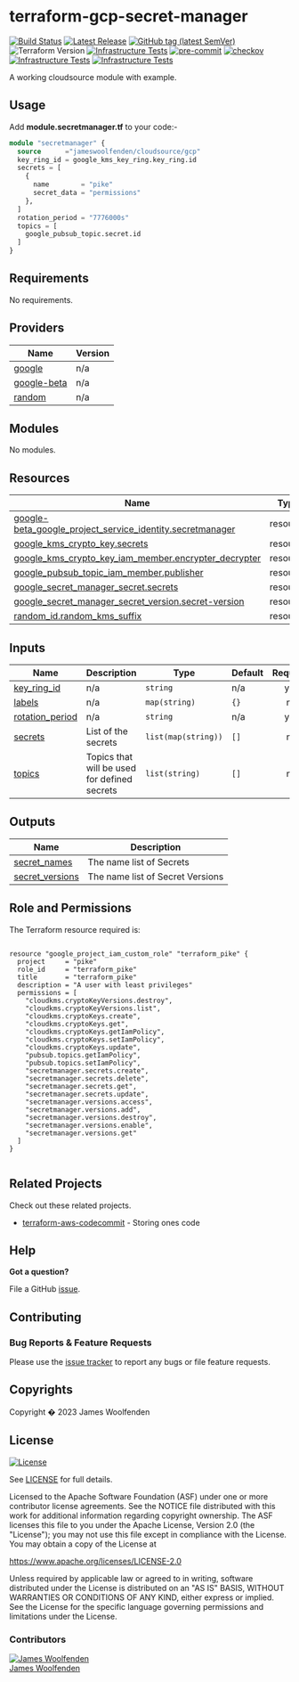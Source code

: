 # terraform-gcp-secret-manager

[![Build Status](https://github.com/JamesWoolfenden/terraform-gcp-secret-manager/workflows/Verify/badge.svg?branch=master)](https://github.com/JamesWoolfenden/terraform-gcp-secret-manager)
[![Latest Release](https://img.shields.io/github/release/JamesWoolfenden/terraform-gcp-secret-manager.svg)](https://github.com/JamesWoolfenden/terraform-gcp-secret-manager/releases/latest)
[![GitHub tag (latest SemVer)](https://img.shields.io/github/tag/JamesWoolfenden/terraform-gcp-secret-manager.svg?label=latest)](https://github.com/JamesWoolfenden/terraform-gcp-secret-manager/releases/latest)
![Terraform Version](https://img.shields.io/badge/tf-%3E%3D0.14.0-blue.svg)
[![Infrastructure Tests](https://www.bridgecrew.cloud/badges/github/JamesWoolfenden/terraform-gcp-secret-manager/cis_aws)](https://www.bridgecrew.cloud/link/badge?vcs=github&fullRepo=JamesWoolfenden%2Fterraform-gcp-secret-manager&benchmark=CIS+AWS+V1.2)
[![pre-commit](https://img.shields.io/badge/pre--commit-enabled-brightgreen?logo=pre-commit&logoColor=white)](https://github.com/pre-commit/pre-commit)
[![checkov](https://img.shields.io/badge/checkov-verified-brightgreen)](https://www.checkov.io/)
[![Infrastructure Tests](https://www.bridgecrew.cloud/badges/github/jameswoolfenden/terraform-gcp-secret-manager/general)](https://www.bridgecrew.cloud/link/badge?vcs=github&fullRepo=JamesWoolfenden%2Fterraform-gcp-secret-manager&benchmark=INFRASTRUCTURE+SECURITY)
[![Infrastructure Tests](https://www.bridgecrew.cloud/badges/github/jameswoolfenden/terraform-gcp-secret-manager/cis_gcp)](https://www.bridgecrew.cloud/link/badge?vcs=github&fullRepo=JamesWoolfenden%2Fterraform-gcp-secret-manager&benchmark=CIS+GCP+V1.1)

A working cloudsource module with example.

## Usage

Add **module.secretmanager.tf** to your code:-

```terraform
module "secretmanager" {
  source      ="jameswoolfenden/cloudsource/gcp"
  key_ring_id = google_kms_key_ring.key_ring.id
  secrets = [
    {
      name        = "pike"
      secret_data = "permissions"
    },
  ]
  rotation_period = "7776000s"
  topics = [
    google_pubsub_topic.secret.id
  ]
}
```

<!-- BEGINNING OF PRE-COMMIT-TERRAFORM DOCS HOOK -->
## Requirements

No requirements.

## Providers

| Name | Version |
|------|---------|
| <a name="provider_google"></a> [google](#provider\_google) | n/a |
| <a name="provider_google-beta"></a> [google-beta](#provider\_google-beta) | n/a |
| <a name="provider_random"></a> [random](#provider\_random) | n/a |

## Modules

No modules.

## Resources

| Name | Type |
|------|------|
| [google-beta_google_project_service_identity.secretmanager](https://registry.terraform.io/providers/hashicorp/google-beta/latest/docs/resources/google_project_service_identity) | resource |
| [google_kms_crypto_key.secrets](https://registry.terraform.io/providers/hashicorp/google/latest/docs/resources/kms_crypto_key) | resource |
| [google_kms_crypto_key_iam_member.encrypter_decrypter](https://registry.terraform.io/providers/hashicorp/google/latest/docs/resources/kms_crypto_key_iam_member) | resource |
| [google_pubsub_topic_iam_member.publisher](https://registry.terraform.io/providers/hashicorp/google/latest/docs/resources/pubsub_topic_iam_member) | resource |
| [google_secret_manager_secret.secrets](https://registry.terraform.io/providers/hashicorp/google/latest/docs/resources/secret_manager_secret) | resource |
| [google_secret_manager_secret_version.secret-version](https://registry.terraform.io/providers/hashicorp/google/latest/docs/resources/secret_manager_secret_version) | resource |
| [random_id.random_kms_suffix](https://registry.terraform.io/providers/hashicorp/random/latest/docs/resources/id) | resource |

## Inputs

| Name | Description | Type | Default | Required |
|------|-------------|------|---------|:--------:|
| <a name="input_key_ring_id"></a> [key\_ring\_id](#input\_key\_ring\_id) | n/a | `string` | n/a | yes |
| <a name="input_labels"></a> [labels](#input\_labels) | n/a | `map(string)` | `{}` | no |
| <a name="input_rotation_period"></a> [rotation\_period](#input\_rotation\_period) | n/a | `string` | n/a | yes |
| <a name="input_secrets"></a> [secrets](#input\_secrets) | List of the secrets | `list(map(string))` | `[]` | no |
| <a name="input_topics"></a> [topics](#input\_topics) | Topics that will be used for defined secrets | `list(string)` | `[]` | no |

## Outputs

| Name | Description |
|------|-------------|
| <a name="output_secret_names"></a> [secret\_names](#output\_secret\_names) | The name list of Secrets |
| <a name="output_secret_versions"></a> [secret\_versions](#output\_secret\_versions) | The name list of Secret Versions |
<!-- END OF PRE-COMMIT-TERRAFORM DOCS HOOK -->

## Role and Permissions

<!-- BEGINNING OF PRE-COMMIT-PIKE DOCS HOOK -->
The Terraform resource required is:

```golang

resource "google_project_iam_custom_role" "terraform_pike" {
  project     = "pike"
  role_id     = "terraform_pike"
  title       = "terraform_pike"
  description = "A user with least privileges"
  permissions = [
    "cloudkms.cryptoKeyVersions.destroy",
    "cloudkms.cryptoKeyVersions.list",
    "cloudkms.cryptoKeys.create",
    "cloudkms.cryptoKeys.get",
    "cloudkms.cryptoKeys.getIamPolicy",
    "cloudkms.cryptoKeys.setIamPolicy",
    "cloudkms.cryptoKeys.update",
    "pubsub.topics.getIamPolicy",
    "pubsub.topics.setIamPolicy",
    "secretmanager.secrets.create",
    "secretmanager.secrets.delete",
    "secretmanager.secrets.get",
    "secretmanager.secrets.update",
    "secretmanager.versions.access",
    "secretmanager.versions.add",
    "secretmanager.versions.destroy",
    "secretmanager.versions.enable",
    "secretmanager.versions.get"
  ]
}


```
<!-- END OF PRE-COMMIT-PIKE DOCS HOOK -->

## Related Projects

Check out these related projects.

- [terraform-aws-codecommit](https://github.com/jameswoolfenden/terraform-aws-codebuild) - Storing ones code

## Help

**Got a question?**

File a GitHub [issue](https://github.com/jameswoolfenden/terraform-gcp-secret-manager/issues).

## Contributing

### Bug Reports & Feature Requests

Please use the [issue tracker](https://github.com/jameswoolfenden/terraform-gcp-secret-manager/issues) to report any bugs or file feature requests.

## Copyrights

Copyright � 2023 James Woolfenden

## License

[![License](https://img.shields.io/badge/License-Apache%202.0-blue.svg)](https://opensource.org/licenses/Apache-2.0)

See [LICENSE](LICENSE) for full details.

Licensed to the Apache Software Foundation (ASF) under one
or more contributor license agreements. See the NOTICE file
distributed with this work for additional information
regarding copyright ownership. The ASF licenses this file
to you under the Apache License, Version 2.0 (the
"License"); you may not use this file except in compliance
with the License. You may obtain a copy of the License at

<https://www.apache.org/licenses/LICENSE-2.0>

Unless required by applicable law or agreed to in writing,
software distributed under the License is distributed on an
"AS IS" BASIS, WITHOUT WARRANTIES OR CONDITIONS OF ANY
KIND, either express or implied. See the License for the
specific language governing permissions and limitations
under the License.

### Contributors

[![James Woolfenden][jameswoolfenden_avatar]][jameswoolfenden_homepage]<br/>[James Woolfenden][jameswoolfenden_homepage]

[jameswoolfenden_homepage]: https://github.com/jameswoolfenden
[jameswoolfenden_avatar]: https://github.com/jameswoolfenden.png?size=150
